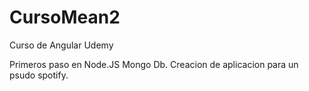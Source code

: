 # CursoMean2
Curso de Angular Udemy

Primeros paso en Node.JS Mongo Db. Creacion de aplicacion para un psudo spotify.
